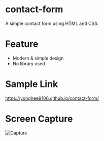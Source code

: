# contact-form
A simple contact form using HTML and CSS.

# Feature
* Modern & simple design
* No library used

# Sample Link
https://yonghee9106.github.io/contact-form/

# Screen Capture
![Capture](https://user-images.githubusercontent.com/79752787/133083374-3034eb5d-b391-4b54-a7e1-2092b4eca10b.JPG)
